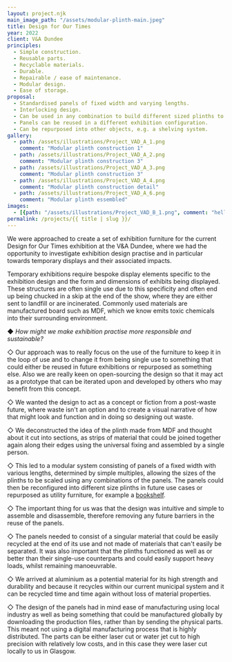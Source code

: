 ```yaml
---
layout: project.njk
main_image_path: "/assets/modular-plinth-main.jpeg"
title: Design for Our Times
year: 2022
client: V&A Dundee
principles:
  - Simple construction.
  - Reusable parts.
  - Recyclable materials.
  - Durable.
  - Repairable / ease of maintenance.
  - Modular design.
  - Ease of storage.
proposal: 
  - Standardised panels of fixed width and varying lengths.
  - Interlocking design. 
  - Can be used in any combination to build different sized plinths to suit exhibits.
  - Panels can be reused in a different exhibition configuration.
  - Can be repurposed into other objects, e.g. a shelving system.
gallery:
  - path: /assets/illustrations/Project_VAD_A_1.png
    comment: "Modular plinth construction 1"
  - path: /assets/illustrations/Project_VAD_A_2.png
    comment: "Modular plinth construction 3"
  - path: /assets/illustrations/Project_VAD_A_3.png
    comment: "Modular plinth construction 3"
  - path: /assets/illustrations/Project_VAD_A_4.png
    comment: "Modular plinth construction detail"
  - path: /assets/illustrations/Project_VAD_A_6.png
    comment: "Modular plinth essembled"
images: 
  - [{path: "/assets/illustrations/Project_VAD_B_1.png", comment: "hello"}, {path: "/assets/illustrations/Project_VAD_B_2.png", comment: "something"}]
permalink: /projects/{{ title | slug }}/
---
```

We were approached to create a set of exhibition furniture for the current
Design for Our Times exhibition at the V&A Dundee, where we had the
opportunity to investigate exhibition design practise and in particular towards
temporary displays and their associated impacts.

Temporary exhibitions require bespoke display elements specific to the
exhibition design and the form and dimensions of exhibits being displayed.
These structures are often single use due to this specificity and often end up
being chucked in a skip at the end of the show, where they are either sent to
landfill or are incinerated. Commonly used materials are manufactured board
such as MDF, which we know emits toxic chemicals into their surrounding
environment.

◆ *How might we make exhibition practise more responsible and sustainable?*

◇ Our approach was to really focus on the use of the furniture to keep it in the
loop of use and to change it from being single use to something that could
either be reused in future exhibitions or repurposed as something else. Also we
are really keen on open-sourcing the design so that it may act as a prototype
that can be iterated upon and developed by others who may benefit from this
concept.

◇ We wanted the design to act as a concept or fiction from a post-waste future,
where waste isn't an option and to create a visual narrative of how that might
look and function and in doing so designing out waste.

◇ We deconstructed the idea of the plinth made from MDF and thought about it cut
into sections, as strips of material that could be joined together again along
their edges using the universal fixing and assembled by a single person.

◇ This led to a modular system consisting of panels of a fixed width with various
lengths, determined by simple multiples, allowing the sizes of the plinths to
be scaled using any combinations of the panels. The panels could then be
reconfigured into different size plinths in future use cases or repurposed as
utility furniture, for example a [bookshelf]().

◇ The important thing for us was that the design was intuitive and simple to
assemble and disassemble, therefore removing any future barriers in the reuse
of the panels.

◇ The panels needed to consist of a singular material that could be easily
recycled at the end of its use and not made of materials that can't easily be
separated. It was also important that the plinths functioned as well as or
better than their single-use counterparts and could easily support heavy loads,
whilst remaining manoeuvrable.

◇ We arrived at aluminium as a potential material for its high strength and
durability and because it recycles within our current municipal system and it
can be recycled time and time again without loss of material properties. 

◇ The design of the panels had in mind ease of manufacturing using local industry
as well as being something that could be manufactured globally by downloading
the production files, rather than by sending the physical parts. This meant not
using a digital manufacturing process that is highly distributed. The parts can
be either laser cut or water jet cut to high precision with relatively low
costs, and in this case they were laser cut locally to us in Glasgow.
